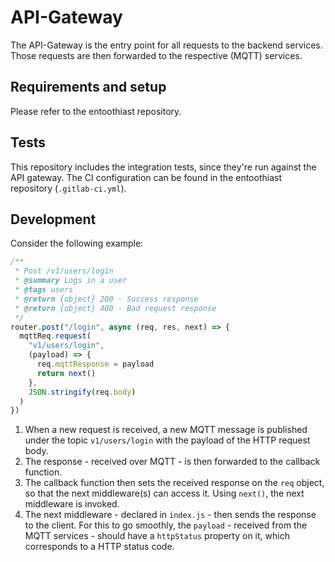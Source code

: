 # API-Gateway

The API-Gateway is the entry point for all requests to the backend services. Those requests are then forwarded to the respective (MQTT) services.

## Requirements and setup

Please refer to the entoothiast repository.

## Tests

This repository includes the integration tests, since they're run against the API gateway. The CI configuration can be found in the entoothiast repository (`.gitlab-ci.yml`).

## Development

Consider the following example:

```javascript
/**
 * Post /v1/users/login
 * @summary Logs in a user
 * @tags users
 * @return {object} 200 - Success response
 * @return {object} 400 - Bad request response
 */
router.post("/login", async (req, res, next) => {
  mqttReq.request(
    "v1/users/login",
    (payload) => {
      req.mqttResponse = payload
      return next()
    },
    JSON.stringify(req.body)
  )
})
```

1. When a new request is received, a new MQTT message is published under the
   topic `v1/users/login` with the payload of the HTTP request body.
2. The response - received over MQTT - is then forwarded to the callback function.
3. The callback function then sets the received response on the `req` object,
   so that the next middleware(s) can access it. Using `next()`, the next middleware
   is invoked.
4. The next middleware - declared in `index.js` - then sends the response to
   the client. For this to go smoothly, the `payload` - received from the MQTT services - should have a `httpStatus` property on it, which corresponds to a HTTP status code.
